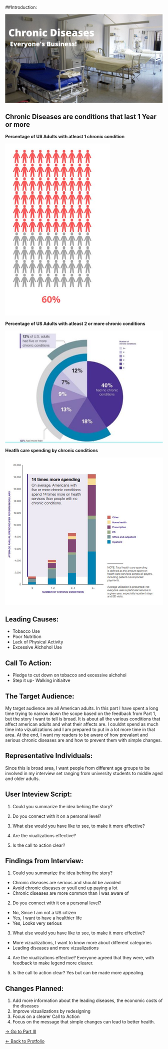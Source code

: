 ##Introduction: 


![](/ChronicDiseaseIntro.JPG)


## Chronic Diseases are conditions that last 1 Year or more 



**Percentage of US Adults with atleast 1 chronic condition** 



![](/stats1.jpg)



**Percentage of US Adults with atleast 2 or more chronic conditions** 



![](/stats2.jpg)



**Heatlh care spending by chronic conditions** 


![](/stast3.jpg)


## Leading Causes: 

* Tobacco Use
* Poor Nutrition
* Lack of Physical Activity
* Excessive Alchohol Use

## Call To Action: 

* Pledge to cut down on tobacco and excessive alchohol 
* Step it up- Walking initiaitve 

## The Target Audience: 

My target audience are all American adults. In this part I have spent a long time trying to narrow down the scope based on the feedback from Part 1, but the story I want to tell is broad. It is about all the various conditions that affect american adults and what their affects are. I couldnt spend as much time into vizualizations and I am prepared to put in a lot more time in that area. At the end, I want my readers to be aware of how prevalant and serious chronic diseases are and how to prevent them with simple changes. 

## Representative Individuals: 

Since this is broad area, I want people from different age groups to be involved in my interview set ranging from university students to middle aged and older adults. 


## User Inteview Script:

1. Could you summarize the idea behing the story?

2. Do you connect with it on a personal level?

3. What else would you have like to see, to make it more effective?

4. Are the viualizations effective?

5. Is the call to action clear?

## Findings from Interview: 

1. Could you summarize the idea behing the story?

* Chronic diseases are serious and should be avoided
* Avoid chronic diseases or youll end up paying a lot
* Chronic diseases are more common than I was aware of

2. Do you connect with it on a personal level?

* No, Since I am not a US citizen
* Yes, I want to have a healthier life
* Yes, Looks very serious

3. What else would you have like to see, to make it more effective?

* More vizualizations, I want to know more about different categories
* Leading diseases and more vizualizations

4. Are the viualizations effective?
Everyone agreed that they were, with feedback to make legend more clearer. 

5. Is the call to action clear?
Yes but can be made more appealing.

## Changes Planned: 

1. Add more information about the leading diseases, the economic costs of the diseases
2. Improve vizualizations by redesigning
3. Focus on a clearer Call to Action
4. Focus on the message that simple changes can lead to better health.

[-> Go to Part III](/Final_Project_PartIII.md)

[<- Back to Protfolio](/README.md)
